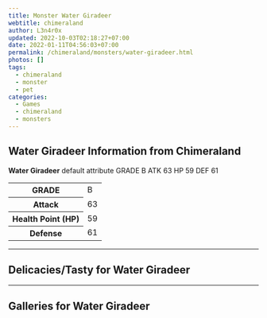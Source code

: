 ```yaml
---
title: Monster Water Giradeer
webtitle: chimeraland
author: L3n4r0x
updated: 2022-10-03T02:18:27+07:00
date: 2022-01-11T04:56:03+07:00
permalink: /chimeraland/monsters/water-giradeer.html
photos: []
tags:
  - chimeraland
  - monster
  - pet
categories:
  - Games
  - chimeraland
  - monsters
---
```


<section id="bootstrap-wrapper"><link rel="stylesheet" href="https://rawcdn.githack.com/dimaslanjaka/Web-Manajemen/0c3b5aa1813bd4abcd2c11bf3e37928b15c28664/css/bootstrap-5-3-0-alpha3-wrapper.css"/><h2 id="attribute">Water Giradeer Information from Chimeraland</h2><p><b>Water Giradeer</b> default attribute GRADE B ATK 63 HP 59 DEF 61<table><tr><th>GRADE</th><td>B</td></tr><tr><th>Attack</th><td>63</td></tr><tr><th>Health Point (HP)</th><td>59</td></tr><tr><th>Defense</th><td>61</td></tr></table></p><hr/><h2 id="delicacies">Delicacies/Tasty for Water Giradeer</h2><div class="bg-dark text-light"></div><hr/><div id="gallery"><h2>Galleries for Water Giradeer</h2><div class="row"></div></div></section>